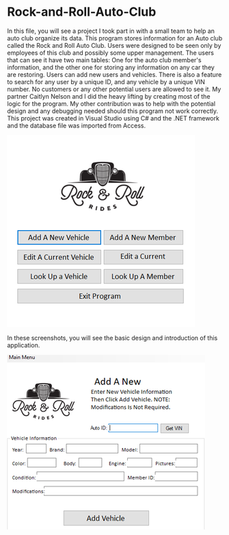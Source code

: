 # Rock-and-Roll-Auto-Club

In this file, you will see a project I took part in with a small team to help an auto club organize its data.
This program stores information for an Auto club called the Rock and Roll Auto Club. 
Users were designed to be seen only by employees of this club and possibly some upper management. 
The users that can see it have two main tables: 
One for the auto club member's information,
and the other one for storing any information on any car they are restoring.
Users can add new users and vehicles.
There is also a feature to search for any user by a unique ID, and any vehicle by a unique VIN number.
No customers or any other potential users are allowed to see it.
My partner Caitlyn Nelson and I did the heavy lifting by creating most of the logic for the program. 
My other contribution was to help with the potential design and any debugging needed should this program not work correctly.
This project was created in Visual Studio using C# and the .NET framework and the database file was imported from Access.



![](images/database_application.PNG)

In these screenshots, you will see the basic design and introduction of this application.


![](images/database_application1.PNG)


